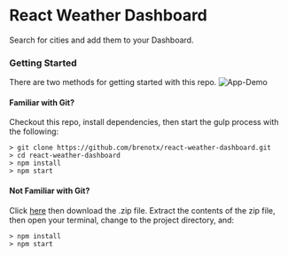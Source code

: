 # React Weather Dashboard

Search for cities and add them to your Dashboard.

### Getting Started

There are two methods for getting started with this repo.
![App-Demo](https://cloud.githubusercontent.com/assets/2152969/25304619/7677dc3e-2741-11e7-8c80-d6f5df31d594.png "Application demo")

#### Familiar with Git?
Checkout this repo, install dependencies, then start the gulp process with the following:

```
> git clone https://github.com/brenotx/react-weather-dashboard.git
> cd react-weather-dashboard
> npm install
> npm start
```

#### Not Familiar with Git?
Click [here](https://github.com/brenotx/react-weather-dashboard/archive/master.zip) then download the .zip file.  Extract the contents of the zip file, then open your terminal, change to the project directory, and:

```
> npm install
> npm start
```
